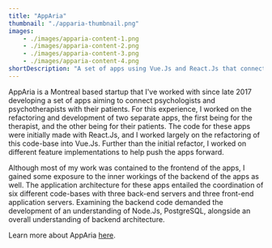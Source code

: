 ```yaml
---
title: "AppAria"
thumbnail: "./apparia-thumbnail.png"
images: 
    - ./images/apparia-content-1.png
    - ./images/apparia-content-2.png
    - ./images/apparia-content-3.png
    - ./images/apparia-content-4.png
shortDescription: "A set of apps using Vue.Js and React.Js that connect Therapists to their patients."
---
```


AppAria is a Montreal based startup that I've worked with since late 2017 developing a set of apps aiming to connect psychologists and psychotherapists with their patients. For this experience, I worked on the refactoring and development of two separate apps, the first being for the therapist, and the other being for their patients. The code for these apps were initially made with React.Js, and I worked largely on the refactoring of this code-base into Vue.Js. Further than the initial refactor, I worked on different feature implementations to help push the apps forward.

Although most of my work was contained to the frontend of the apps, I gained some exposure to the inner workings of the backend of the apps as well. The application architecture for these apps entailed the coordination of six different code-bases with three back-end servers and three front-end application servers. Examining the backend code demanded the development of an understanding of Node.Js, PostgreSQL, alongside an overall understanding of backend architecture.

Learn more about AppAria <a href="https://www.apparia.ca/" target="_blank">here</a>.
